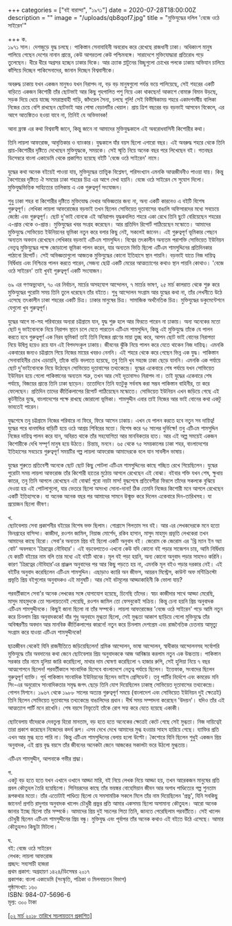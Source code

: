 +++
categories = ["বই বারান্দা", "১৯৭১"]
date = 2020-07-28T18:00:00Z
description = ""
image = "/uploads/qb8qof7.jpg"
title = "মুক্তিযুদ্ধের দলিল 'বেজে ওঠে সাইরেন'"

+++
ক.  
১৯৭১ সাল। দেশজুড়ে যুদ্ধ চলছে। পাকিস্তান সেনাবাহিনী অবরোধ করে রেখেছে রাজধানী ঢাকা। অধিকাংশ মানুষ পালিয়ে গেছেন দেশের নানান প্রান্তে, কেউ আগরতলা কেউ পশ্চিমবঙ্গে। সারাদেশে মুক্তিযোদ্ধারা প্রতিরোধ গড়ে তুলেছেন। ধীরে ধীরে অগ্রসর হচ্ছেন ঢাকার দিকে। আর ক্র্যাক প্লাটুনের বিচ্ছুগুলো চোখের পলকে ঢাকায় অভিযান চালিয়ে কাঁপিয়ে দিচ্ছেন পাকিসেনাদের, জানান দিচ্ছেন বিশ্ববাসীকে।

অবরুদ্ধ ঢাকায় যখন একজন মানুষও যখন নিরাপদ না, বড় বড় মানুষগুলো পর্যন্ত ভয়ে পালিয়েছে, সেই শহরের একটি বাড়িতে একজন কিশোরী তাঁর ছোটভাই আর কিছু গৃহপালিত পশু নিয়ে একা থাকছেন! আকাশে বোমারু বিমান উড়ছে, সড়ক দিয়ে ধেয়ে যাচ্ছে সমরাস্ত্রবাহী গাড়ি, জাঁদরেল সৈন্য, চলছে গুলি! সেই বিভীষিকাময় শহরে একাদশবর্ষীয় বালিকা নিজের চেয়ে বেশি রাখছেন ছোটভাই আর পোষা বেড়ালটির খেয়াল। প্রায় ত্রিশ বছরের বড় বড়ভাই আসবেন বিকেলে, এর আগে আতঙ্কিতও হওয়া যাবে না, তিনিই যে অভিভাবক!

আনা ফ্রাঙ্ক এর কথা বিশ্ববাসী জানে, কিন্তু জানে না আমাদের মুক্তিযুদ্ধকালে এই অবরোধবাসিনী কিশোরীর কথা।

তিনি লায়লা আফরোজ, আবৃত্তিকার ও ব্যাংকার। যুদ্ধকালে যাঁর বয়স ছিলো এগারো বছর। এই অবরুদ্ধ শহরে থেকে তিনি প্রায়-কিশোরীর দৃষ্টিতে দেখেছেন মুক্তিযুদ্ধকে, সময়কে। সেই স্মৃতি নিয়ে অনেক বছর পরে লিখেছেন বই। গতবছর ডিসেম্বরে বাংলা একাডেমি থেকে প্রকাশিত হয়েছে বইটি 'বেজে ওঠে সাইরেন' নামে।

যুদ্ধের কথা অনেক বইয়েই পাওয়া যায়, মুক্তিযুদ্ধের তাত্ত্বিক বিশ্লেষণ, পরিসংখ্যান এমনকি আত্মজীবনীও পাওয়া যায়। কিন্তু কৈশোরের দৃষ্টিতে ঐ সময়ের ঢাকা শহরের চিত্র এর আগে দেখা হয়নি। বেজে ওঠে সাইরেন সে সুযোগ দিলো। মুক্তিযুদ্ধভিত্তিক সাহিত্যের তালিকায় এ এক গুরুত্বপূর্ণ সংযোজন।

শুধু ঢাকা শহর বা কিশোরীর দৃষ্টিতে মুক্তিযোদ্ধ দেখার অভিজ্ঞতার জন্য না, অন্য একটি কারনেও এ বইটি বিশেষ গুরুত্বপূর্ণ। লেখিকা লায়লা আফরোজের বড়ভাই তখন ছিলেন সোভিয়েত দূতাবাসের বাঙালি অফিসারদের মধ্যে সবচেয়ে জ্যেষ্ঠ্য এবং গুরুত্বপূর্ণ। ছোট দু'ভাই বোনকে এই অনিরাপদ যুদ্ধকবলিত শহরে একা রেখে তিনি ছুটে বেরিয়েছেন শহরের এ-প্রান্ত থেকে ও-প্রান্ত। মুক্তিযুদ্ধের খবর সংগ্রহ করেছেন। আর প্রতিদিন রিপোর্ট পাঠিয়েছেন মস্কোতে। আমাদের মুক্তিযুদ্ধে সোভিয়েত ইউনিয়নের ভূমিকা নতুন করে বলার কিছু নেই, সকলেই জানেন। এই গুরুত্বপূর্ণ ভূমিকার পেছনে অন্যতম অবদান রেখেছেন লেখিকার বড়ভাই এটিএম শামসুদ্দিন। বিশ্বের তৎকালীন অন্যতম পরাশক্তি সোভিয়েত ইউনিয়ন নেতৃত্ব মুক্তিযুদ্ধের পক্ষে জোড়ালো ভূমিকা পালন করেন, যার অন্যতম ভিত্তি ছিলো এটিএম শামসুদ্দিনের প্রতিদিনকার পাঠানো রিপোর্ট। সেই অভিজ্ঞতাগুলো আজতক মুক্তিযুদ্ধের কোনো ইতিহাসে স্থান পায়নি। বড়ভাই যাতে নিজ দায়িত্ব নির্দ্বিধায় এবং নিশ্চিন্তে পালন করতে পারেন, সেজন্য ছোট্ট একটি মেয়ের আত্মত্যাগের কথাও স্থান পায়নি কোথাও। 'বেজে ওঠে সাইরেন' তাই খুবই গুরুত্বপূর্ণ একটি সংযোজন।

৬৯ এর গণঅভ্যুত্থান, ৭০ এর নির্বাচন, মার্চের অসহযোগ আন্দোলন, ৭ মার্চের ভাষণ, ২৫ মার্চ কালরাত থেকে শুরু করে মুক্তিযুদ্ধের পুরোটা সময় তিনি তুলে ধরেছেন তাঁর বইতে। শুধু আন্দোলন সংগ্রাম আর যুদ্ধের কথা না, তাঁর লেখনীতে উঠে এসেছে তৎকালীন ঢাকা শহরের একটি চিত্র। ঢাকার মানুষের চিত্র। সামাজিক অর্থনৈতিক চিত্র। মুক্তিযুদ্ধের ডকুমেন্টেশনে যেগুলো খুব গুরুত্বপূর্ণ।

যুদ্ধের আগে মা-সহ পরিবারের অন্যরা চট্টগ্রামে যান, যুদ্ধ শুরু হলে আর ফিরতে পারেন না ঢাকায়। অন্য অনেকের মতো ছোট দু ভাইবোনকে নিয়ে নিরাপদ স্থানে চলে যেতে পারতেন এটিএম শামসুদ্দিন, কিন্তু এই মুক্তিযুদ্ধে তাঁকে যে পালন করতে হবে গুরুত্বপূর্ণ এক নিরব ভূমিকা! তাই তিনি নিজের প্রাণের মায়া তুচ্ছ করে, আপন ছোট ভাই বোনের নিরাপত্তা নিয়ে উদ্বিগ্ন হয়েও রয়ে যান এই বিপদসংকুল ঢাকায়। জীবনের ঝুঁকি নিয়ে পালন করে যেতে থাকেন নিজ দায়িত্ব। এমনকি একবারের জন্যও চট্টগ্রামে গিয়ে নিজের মায়ের খবরও নেননি। এই শহরে থেকে করে গেছেন ভিন্ন এক যুদ্ধ। পাকিস্তান সেনাবাহিনীর চোখ এড়ায়নি, তাঁকে বাড়ি বদলাতে হয়েছে, তবু তিনি খুব সহজে ঢাকা ছেড়ে যাননি। এমনকি এক পর্যায়ে ছোট দু'ভাইবোনকে নিয়ে উঠেছেন সোভিয়েত দূতাবাসের তথ্যকেন্দ্রে। যুদ্ধের একেবারে শেষ পর্যায়ে যখন সোভিয়েত ইউনিয়ন হয়ে গেলো পাকিস্তানের অন্যতম শত্রু, তখন আর সেই দূতাবাসও নিরাপদ না। তাই যুদ্ধের একেবারে শেষ পর্যায়ে, বিজয়ের প্রান্তে তিনি ঢাকা ছাড়েন। ততোদিনে তিনি যতটুকু সর্বনাষ করা সম্ভব পাকিস্তান বাহিনীর, তা করে ফেলেছেন। প্রতিদিন তাদের কীর্তিকলাপের রিপোর্ট পাঠিয়েছেন মস্কোতে। সোভিয়েত ইউনিয়ন এখন জড়িয়ে গেছে এই কূটনীতির যুদ্ধে, বাংলাদেশের পক্ষে রাখছে জোরালো ভূমিকা। শামসুদ্দীন এবার তাই নিজের আর ভাই বোনের কথা একটু ভাবতেই পারেন।

যুদ্ধশেষে তবু চট্টগ্রামে নিজের পরিবারে না ফিরে, ফিরে আসেন ঢাকায়। এখন যে পালন করতে হবে নতুন সব দায়িত্ব! যুদ্ধের পরে ধানমন্ডির বাড়িটি হয়ে ওঠে আশ্রয় শিবিরের মতো। বিশেষ করে ৭৫ সালের দুর্ভিক্ষে! তবু এটিএম শামসুদ্দিন নিজের দায়িত্ব পালন করে যান, অবিরত থাকে তাঁর সহযোগিতা আর মানবিকতার হাত। আর এই অল্প সময়েই একজন কিশোরীকে দেখি সম্পূর্ণ মানুষ হয়ে উঠতে। চিন্তায়, মননে। ৬৫ থেকে ৭৫ সময়কালের ঢাকা শহর, বাংলাদেশের ইতিহাসের সবচেয়ে গুরুত্বপূর্ণ সময়টির গল্প লায়লা আফরোজ আমাদেরকে বলে যান সাবলীল ভাষায়।

যুদ্ধের শুরুতে প্রতিবেশী অনেকে ছোট ছোট কিছু পোটলা এটিএম শামসুদ্দিনের কাছে গচ্ছিত রেখে গিয়েছিলেন। যুদ্ধের পুরোটা সময় লায়লা আফরোজ তাঁর কিশোরী হাতের মুঠোয় আগলে রেখেছেন এই বোঝা। বইবার শক্তি যখন শেষ, ক্ষুধায় কাতর, তবু তিনি আগলে রেখেছেন এই বোঝা! পুরো নয়টা মাস! যুদ্ধশেষে প্রতিবেশীরা ফিরলে তাঁদের সকলকে বুঝিয়ে দেওয়া হয় এই পোটলাগুলো, যার ভেতরে ছিলো অসংখ্য সোনা-দানা! ঠিক তেমনি নিজের কিশোরী মনে আগলে রেখেছেন একটি ইতিহাসকে। যা অনেক অনেক বছর পর আমাদের সামনে উন্মুক্ত করে দিলেন একেবারে দিন-তারিখসহ। যা প্রয়োজন ছিলো ভীষণ।

খ.  
ছোটবেলায় সেবা প্রকাশনীর বইয়ের বিশেষ ভক্ত ছিলাম। গোগ্রাসে গিলতাম সব বই। আর এর লেখকদেরকে মনে হতো ভিনগ্রহের বাসিন্দা। কাজীদা, রওশন জামিল, নিয়াজ মোর্শেদ, রকিব হাসান, মাসুদ মাহমুদ প্রভৃতি লেখকেরা তখন আমাদের কাছে হিরো। সেবা'র অন্যতম প্রিয় বই ছিলো একটি অনুবাদ বই। জেরোম কে জেরোম এর 'থ্রি ম্যান ইন অ্যা বোট' অবলম্বনে 'ত্রিরত্নের নৌবিহার'। এই বড়বেলাতেও এখনো কেউ যদি কোনো বই পড়ার সাজেশন চায়, আমি নির্দ্বিধায় যে কয়টি বইয়ের নাম বলি তার মধ্যে এই বইটি থাকে। মূল বই পড়া হয়নি, অন্য কোনো অনুবাদ পড়ার সাহসও করিনি। কারণ 'ত্রিরত্নের নৌবিহার'এর প্রাঞ্জল অনুবাদের পর আর কিছু পড়তে হয় না, এমনকি মূল বইও পড়ার দরকার নেই। এই বইটির অনুবাদ করেছিলেন এটিএম শামসুদ্দিন। এছাড়াও ক্যারি অন জীভস, আয়রন মিস্ট্রেস, কাউন্ট অফ মন্টিক্রিস্টো প্রভৃতি প্রিয় বইগুলোর অনুবাদকও এই মানুষটি। আর সেই বটমূলের আড্ডাকাহিনী কি ভোলা যায়?

পরবর্তীকালে সেবা'র অনেক লেখকের সঙ্গে যোগাযোগ হয়েছে, চিনেছি তাঁদের। স্বয়ং কাজীদার সাথে আড্ডা মেরেছি, মাসুদ মাহমুদকে তো সচলায়তনেই পেয়েছি, রওশন জামিল তো ফেসবুকেই সক্রিয়। কিন্তু চেনা হয়নি প্রিয় অনুবাদক এটিএম শামসুদ্দীনকে। কিছুই জানা ছিলো না তাঁর সম্পর্কে। লায়লা আফরোজের 'বেজে ওঠে সাইরেন' পড়ে আমি নতুন করে চিনলাম প্রিয় অনুবাদককে! যাঁর শুধু অনুবাদে মুগ্ধতা ছিলো, সেই মুগ্ধতা আকাশ ছাড়িয়ে গেলো মুক্তিযুদ্ধে তাঁর অবিস্মরণীয় অবদান আর মানবিক কীর্তিকলাপের কারনে! নতুন করে চিনলাম দেশপ্রেম এবং রাজনৈতিক চেতনায় আমৃত্যু সংগ্রাম করে যাওয়া এটিএম শামসুদ্দীনকে!

ছাত্রজীবন থেকেই যিনি রাজনীতিতে জড়িয়েছিলেন! শ্রমিক আন্দোলন, ভাষা আন্দোলন, স্বাধীকার আন্দোলনসহ সর্বোপরি মুক্তিযুদ্ধে তাঁর অবদানের কথা জেনে ছোটবেলার প্রিয় অনুবাদককে আজ আবিষ্কার করলাম নতুন এক উচ্চতায়। পাকিস্তান সরকার তাঁর নামে হুলিয়া জারি করেছিলো, মাথার দাম ঘোষণা করেছিলো ৭ হাজার রুপি, সেই হুলিয়া নিয়ে ৭ বছর আত্মগোপনে ছিলেন! পরবর্তীকালে সাংবাদিক হিসেবে বাংলাদেশে নেতৃত্ব পর্যায়ে ছিলেন। ইত্তেফাক, সংবাদের ছিলেন গুরুত্বপূর্ণ ব্যাক্তি। পূর্ব পাকিস্তান সাংবাদিক ইউনিয়নের ছিলেন ভাইস প্রেসিডেন্ট। তবু পার্টির নির্দেশে এবং কমরেড মনি সিং-এর অনুরোধে সাংবাদিকতার সমৃদ্ধ জগৎ ছেড়ে তিনি যোগ দিয়েছিলেন ঢাকাস্থ সোভিয়েত দূতাবাসের তথ্যকেন্দ্রে। গোপন মিশনে। ১৯৬৭ থেকে ১৯৮৮ সালের অত্যন্ত গুরুত্বপূর্ণ সময়ে (বাংলাদেশ এবং সোভিয়েত ইউনিয়ন দুই ক্ষেত্রেই) তিনি ছিলেন সোভিয়েত দূতাবাসের তথ্যকেন্দ্রে বাঙালিদের প্রধান। দীর্ঘ সময় সম্পাদনা করেছেন 'উদয়ন'। যদিও তাঁর এই আত্মত্যাগ পার্টি মনে রাখেনি। শেষ বয়সে নিভৃতেই তাঁকে রোগ সহ্য করে যেতে হয়েছে একাকী।

ছোটবেলায় যাঁদেরকে দেবতুল্য হিরো মানতাম, বড় হতে হতে অনেকের ক্ষেত্রেই কেটে গেছে সেই মুগ্ধতা। নিজ দায়িত্বেই তারা প্রকাশ করেছেন নিজেদের কদর্য রূপ। এসব দেখে দেখে আমাদের মুগ্ধ হওয়ার সাহস হারিয়ে গেছে। ব্যাক্তির প্রতি এখন আর মুগ্ধ হতে পারি না। কিন্তু এটিএম শামসুদ্দিনের বেলায় হলো উল্টো। কৈশোরে যিনি ছিলেন শুধুই একজন প্রিয় অনুবাদক, এই প্রায় বৃদ্ধ বয়সে তাঁর জীবনের অনেকটা জেনে আজকের সকালটা ভরে উঠলো মুগ্ধতায়।

এটিএম শামসুদ্দীন, আপনাকে গভীর শ্রদ্ধা।

গ.  
একটু বড় হতে হতে যখন এখানে ওখানে আড্ডা মারি, বই নিয়ে লেখক নিয়ে আড্ডা হয়, তখন আরেকজন মানুষের প্রতি প্রবল কৌতুহল তৈরি হয়েছিলো। সিনিয়রদের কাছে তাঁর ভয়ঙ্কর বোহেমিয়ান জীবন আর অগাধ পাণ্ডিত্যের গল্প শুনতাম রূপকথার মতো। তাঁর এতোটাই পাণ্ডিত্য ছিলো যে সমসাময়িক সকলে মিলে তাঁর নাম দিয়েছিলেন 'প্রভু', যিনি সবকিছু জানেন! প্রগতি রাদুগার অনুবাদক খালেদ চৌধুরী প্রভুর প্রতি আমার একসময় ছিলো অসামান্য কৌতুহল। আরো অনেক জানার ইচ্ছে ছিলো তাঁর সম্পর্কে। আমাদের প্রিয় দুই সচলের পিতা তিনি, জানতে পেরেছিলাম পরবর্তীতে। সেই খালেদ চৌধুরী ছিলেন এটিএম শামসুদ্দীনের প্রিয় বন্ধু। মুক্তিযুদ্ধ এবং পূর্বাপর তাঁর অনেক কথাও এই বইতে উঠে এসেছে। আমার কৌতুহলও কিছুটা মিটলো।

ঘ.  
বই: বেজে ওঠে সাইরেন  
লেখক: লায়লা আফরোজ  
প্রচ্ছদ: সব্যসাচী হাজরা  
প্রথম প্রকাশ: অগ্রহায়ণ ১৪২৪/ডিসেম্বর ২০১৭  
প্রকাশক: বাংলা একাডেমি (সংস্কৃতি, পত্রিকা ও মিলনায়তন বিভাগ)  
পৃষ্ঠাসংখ্যা: ১৬০  
ISBN: 984-07-5696-6  
মূল্য: ৩০০ টাকা

[\[০২ মার্চ ২০১৮ তারিখে সচলায়তনে প্রকাশিত\]](http://www.sachalayatan.com/nazrul_islam/56988)